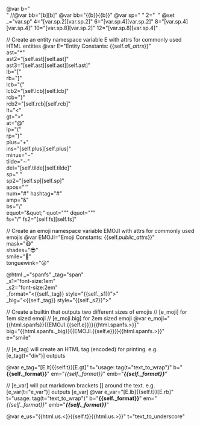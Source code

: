 @var b="<br />"
//@var bb="[b][b]"
@var bb="{{b}}{{b}}"
@var sp="&nbsp;" 2="&nbsp;&nbsp;"
@set _="var.sp" 4="[var.sp.2][var.sp.2]" 6="[var.sp.4][var.sp.2]" 8="[var.sp.4][var.sp.4]" 10="[var.sp.8][var.sp.2]" 12="[var.sp.8][var.sp.4]"

// Create an entity namespace variable E with attrs for commonly used HTML entities
@var E="Entity Constants: {{self._all_attrs_}}" \
    ast="&ast;"\
    ast2="[self.ast][self.ast]"\
    ast3="[self.ast][self.ast][self.ast]"\
    lb="&lsqb;"\
    rb="&rsqb;"\
    lcb="&lcub;"\
    lcb2="[self.lcb][self.lcb]"\
    rcb="&rcub;"\
    rcb2="[self.rcb][self.rcb]"\
    lt="&lt;"\
    gt="&gt;"\
    at="&commat;"\
    lp="&lpar;"\
    rp="&rpar;"\
    plus="&plus;"\
    ins="[self.plus][self.plus]"\
    minus="&minus;"\
    tilde="&sim;"\
    del="[self.tilde][self.tilde]"\
    sp="&nbsp;"\
    sp2="[self.sp][self.sp]"\
    apos="&apos;"\
    num="&num;" hashtag="&num;"\
    amp="&amp;"\
    bs="&bsol;"\
    equot="\&quot;" quot="&quot;" dquot="&#34;"\
    fs="&sol;" fs2="[self.fs][self.fs]"

// Create an emoji namespace variable EMOJI with attrs for commonly used emojis
@var EMOJI="Emoji Constants: {{self._public_attrs_}}" \
    mask="&#x1F637;"\
    shades="&#x1F60E;"\
    smile="&#x1F642;"\
    tonguewink="&#x1F61C;"

@html _="spanfs" _tag="span" \
      _s1="font-size:1em" \
      _s2="font-size:2em" \
      _format="<{{self._tag}} style=\"{{self._s1}}\">"\
      _big="<{{self._tag}} style=\"{{self._s2}}\">"

// Create a builtin that outputs two different sizes of emojis
// [e_moji] for 1em sized emoji
// [e_moji.big] for 2em sized emoji
@var e_moji="{{html.spanfs}}{{EMOJI.{{self.e}}}}{{html.spanfs.>}}" \
      big="{{html.spanfs._big}}{{EMOJI.{{self.e}}}}{{html.spanfs.>}}"\
      e="smile"

// [e_tag] will create an HTML tag (encoded) for printing. e.g. [e_tag(t="div")] outputs <div>
@var e_tag="[E.lt]{{self.t}}[E.gt]" t="usage: tag(t=\"text_to_wrap\")" b="**{{self._format}}**" em="*{{self._format}}*" emb="***{{self._format}}***"

// [e_var] will put markdown brackets [] around the text. e.g. [e_var(t="e_var")] outputs [e_var]
@var e_var="[E.lb]{{self.t}}[E.rb]" t="usage: tag(t=\"text_to_wrap\")" b="**{{self._format}}**" em="*{{self._format}}*" emb="***{{self._format}}***"

@var e_us="{{html.us.<}}{{self.t}}{{html.us.>}}" t="text_to_underscore"
